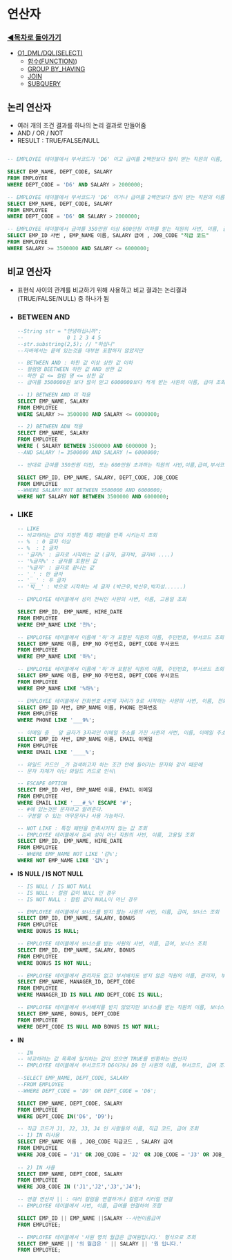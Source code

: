# 연산자

### [◀목차로 돌아가기](https://github.com/senspond20/Oracle)

+ [O1_DML/DQL(SELECT)](https://github.com/senspond20/Oracle/tree/master/O1_DQL(SELECT)#dqlselect)
  + [함수(FUNCTION)](https://github.com/senspond20/Oracle/tree/master/O1_DQL(SELECT)/%ED%95%A8%EC%88%98(FUNCTION)#%ED%95%A8%EC%88%98-function))
  + [GROUP BY_HAVING](https://github.com/senspond20/Oracle/blob/master/O1_DQL(SELECT)/3_GroupByHaving.md#groupbyhaving)
  + [JOIN](https://github.com/senspond20/Oracle/blob/master/O1_DQL(SELECT)/4_Join.md#join)
  + [SUBQUERY](https://github.com/senspond20/Oracle/blob/master/O1_DQL(SELECT)/5_%EC%84%9C%EB%B8%8C%EC%BF%BC%EB%A6%AC.md#subquery%EC%84%9C%EB%B8%8C-%EC%BF%BC%EB%A6%AC)

## 논리 연산자 
 + 여러 개의 조건 결과를 하나의 논리 결과로 만들어줌
 + AND / OR / NOT
 + RESULT : TRUE/FALSE/NULL

```SQL

-- EMPLOYEE 테이블에서 부서코드가 'D6' 이고 급여를 2백만보다 많이 받는 직원의 이름, 부서코드, 급여 조회

SELECT EMP_NAME, DEPT_CODE, SALARY
FROM EMPLOYEE
WHERE DEPT_CODE = 'D6' AND SALARY > 2000000;

-- EMPLOYEE 테이블에서 부서코드가 'D6' 이거나 급여를 2백만보다 많이 받는 직원의 이름, 부서코드, 급여 조회
SELECT EMP_NAME, DEPT_CODE, SALARY
FROM EMPLOYEE
WHERE DEPT_CODE = 'D6' OR SALARY > 2000000;

-- EMPLOYEE 테이블에서 급여를 350만원 이상 600만원 이하를 받는 직원의 사번, 이름, 급여, 부서코드, 직급 코드 조회
SELECT EMP_ID 사번 , EMP_NAME 이름, SALARY 급여 , JOB_CODE "직급 코드"
FROM EMPLOYEE
WHERE SALARY >= 3500000 AND SALARY <= 6000000;
```


## 비교 연산자
+ 표현식 사이의 관계를 비교하기 위해 사용하고 비교 결과는 논리결과(TRUE/FALSE/NULL) 중 하나가 됨

+ ### **BETWEEN AND**

    ```SQL
    --String str = "안녕하십니까";
    --              0 1 2 3 4 5
    --str.substring(2,5); // "하십니"
    --자바에서는 끝에 있는것을 대부분 포함하지 않았지만

    -- BETWEEN AND : 하한 값 이상 상한 값 이하
    -- 컬렴명 BEETWEEN 하한 값 AND 상한 값
    -- 하한 값 <= 컬럼 명 <= 상한 값
    -- 급여를 3500000원 보다 많이 받고 6000000보다 적게 받는 사원의 이름, 급여 조회

    -- 1) BETWEEN AND 미 적용
    SELECT EMP_NAME, SALARY
    FROM EMPLOYEE
    WHERE SALARY >= 3500000 AND SALARY <= 6000000;

    -- 2) BETWEEN ADN 적용
    SELECT EMP_NAME, SALARY
    FROM EMPLOYEE
    WHERE ( SALARY BETWEEN 3500000 AND 6000000 );
    --AND SALARY != 3500000 AND SALARY != 6000000;

    -- 반대로 급여를 350만원 미만, 또는 600만원 초과하는 직원의 사번,이름,급여,부서코드,직급코드 조회)

    SELECT EMP_ID, EMP_NAME, SALARY, DEPT_CODE, JOB_CODE
    FROM EMPLOYEE
    --WHERE SALARY NOT BETWEEN 3500000 AND 6000000;
    WHERE NOT SALARY NOT BETWEEN 3500000 AND 6000000;
    ```

+ ### **LIKE**

    ```sql
    -- LIKE 
    -- 비교하려는 값이 지정한 특정 패턴을 만족 시키는지 조회
    -- %  : 0 글자 이상
    -- %  : 1 글자
    -- '글자%' : 글자로 시작하는 값 (글자, 글자박, 글자바 ....)
    -- '%글자%' : 글자를 포함된 값
    -- '%글자' : 글자로 끝나는 값
    -- '_' : 한 글자
    -- '__' : 두 글자
    -- '박__' : 박으로 시작하는 세 글자 (박근우,박신우,박지성......)

    -- EMPLOYEE 테이블에서 성이 전씨인 사원의 사번, 이름, 고용일 조회

    SELECT EMP_ID, EMP_NAME, HIRE_DATE
    FROM EMPLOYEE
    WHERE EMP_NAME LIKE '전%';

    -- EMPLOYEE 테이블에서 이름에 '하'가 포함된 직원의 이름, 주민번호, 부서코드 조회
    SELECT EMP_NAME 이름, EMP_NO 주민번호, DEPT_CODE 부서코드
    FROM EMPLOYEE
    WHERE EMP_NAME LIKE '하%';

    -- EMPLOYEE 테이블에서 이름에 '하'가 포함된 직원의 이름, 주민번호, 부서코드 조회
    SELECT EMP_NAME 이름, EMP_NO 주민번호, DEPT_CODE 부서코드
    FROM EMPLOYEE
    WHERE EMP_NAME LIKE '%하%';

    -- EMPLOYEE 테이블에서 전화번호 4번째 자리가 9로 시작하는 사원의 사번, 이름, 전화번호 조회
    SELECT EMP_ID 사번, EMP_NAME 이름, PHONE 전화번호
    FROM EMPLOYEE
    WHERE PHONE LIKE '___9%';

    -- 이메일 중 _ 앞 글자가 3자리인 이메일 주소를 가진 사원의 사번, 이름, 이메일 주소 조회
    SELECT EMP_ID 사번, EMP_NAME 이름, EMAIL 이메일
    FROM EMPLOYEE
    WHERE EMAIL LIKE '____%';

    -- 와일드 카드인 _가 검색하고자 하는 조간 안에 들어가는 문자와 같이 때문에
    -- 문자 자체가 아닌 와일드 카드로 인식\

    -- ESCAPE OPTION 
    SELECT EMP_ID 사번, EMP_NAME 이름, EMAIL 이메일
    FROM EMPLOYEE
    WHERE EMAIL LIKE '___#_%' ESCAPE '#';
    -- #에 있는것은 문자라고 알려준다.
    -- 구분할 수 있는 아무문자나 사용 가능하다.

    -- NOT LIKE : 특정 패턴을 만족시키지 않는 값 조회
    -- EMPLOYEE 테이블에서 김씨 성이 아닌 직원의 사번, 이름, 고용일 조회
    SELECT EMP_ID, EMP_NAME, HIRE_DATE
    FROM EMPLOYEE
    -- WHERE EMP_NAME NOT LIKE '김%';
    WHERE NOT EMP_NAME LIKE '김%';
    ```

+ **IS NULL / IS NOT NULL**

    ```sql
    -- IS NULL / IS NOT NULL 
    -- IS NULL : 컬럼 값이 NULL 인 경우
    -- IS NOT NULL : 컬럼 값이 NULL이 아닌 경우

    -- EMPLOYEE 테이블에서 보너스를 받지 않는 사원의 사번, 이름, 급여, 보너스 조회
    SELECT EMP_ID, EMP_NAME, SALARY, BONUS
    FROM EMPLOYEE
    WHERE BONUS IS NULL;

    -- EMPLOYEE 테이블에서 보너스를 받는 사원의 사번, 이름, 급여, 보너스 조회
    SELECT EMP_ID, EMP_NAME, SALARY, BONUS
    FROM EMPLOYEE
    WHERE BONUS IS NOT NULL;

    -- EMPLOYEE 테이블에서 관리자도 없고 부서배치도 받지 않은 직원의 이름, 관리자, 부서코드 조회
    SELECT EMP_NAME, MANAGER_ID, DEPT_CODE
    FROM EMPLOYEE
    WHERE MANAGER_ID IS NULL AND DEPT_CODE IS NULL;

    -- EMPLOYEE 테이블에서 부서배치를 받지 않았지만 보너스를 받는 직원의 이름, 보너스, 부서코드 조회
    SELECT EMP_NAME, BONUS, DEPT_CODE
    FROM EMPLOYEE
    WHERE DEPT_CODE IS NULL AND BONUS IS NOT NULL;
    ```

+ **IN**

    ```sql
    -- IN
    -- 비교하려는 값 목록에 일치하는 값이 있으면 TRUE를 반환하는 연산자
    -- EMPLOYEE 테이블에서 부서코드가 D6이거나 D9 인 사원의 이름, 부서코드, 급여 조회

    --SELECT EMP_NAME, DEPT_CODE, SALARY
    --FROM EMPLOYEE
    --WHERE DEPT_CODE = 'D9' OR DEPT_CODE = 'D6';

    SELECT EMP_NAME, DEPT_CODE, SALARY
    FROM EMPLOYEE
    WHERE DEPT_CODE IN('D6', 'D9');

    -- 직급 코드가 J1, J2, J3, J4 인 사람들의 이름, 직급 코드, 급여 조회
    -- 1) IN 미사용
    SELECT EMP_NAME 이름 , JOB_CODE 직급코드 , SALARY 급여
    FROM EMPLOYEE
    WHERE JOB_CODE = 'J1' OR JOB_CODE = 'J2' OR JOB_CODE = 'J3' OR JOB_CODE = 'J4';
        
    -- 2) IN 사용
    SELECT EMP_NAME, DEPT_CODE, SALARY
    FROM EMPLOYEE
    WHERE JOB_CODE IN ('J1','J2','J3','J4');

    -- 연결 연산자 || : 여러 컬럼을 연결하거나 컬럼과 리터럴 연결
    -- EMPLOYEE 테이블에서 사번, 이름, 급여를 연결하여 조합

    SELECT EMP_ID || EMP_NAME ||SALARY --사번이름급여
    FROM EMPLOYEE;

    -- EMPLOYEE 테이블에서 '사원 명의 월급은 급여원입니다.' 형식으로 조회
    SELECT EMP_NAME || '의 월급은 ' || SALARY || '원 입니다.'
    FROM EMPLOYEE;
    ```